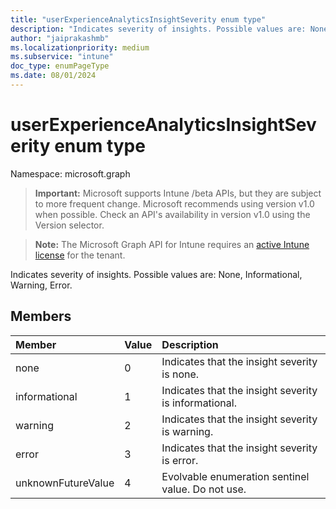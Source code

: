```yaml
---
title: "userExperienceAnalyticsInsightSeverity enum type"
description: "Indicates severity of insights. Possible values are: None, Informational, Warning, Error."
author: "jaiprakashmb"
ms.localizationpriority: medium
ms.subservice: "intune"
doc_type: enumPageType
ms.date: 08/01/2024
---
```


# userExperienceAnalyticsInsightSeverity enum type

Namespace: microsoft.graph

> **Important:** Microsoft supports Intune /beta APIs, but they are subject to more frequent change. Microsoft recommends using version v1.0 when possible. Check an API's availability in version v1.0 using the Version selector.

> **Note:** The Microsoft Graph API for Intune requires an [active Intune license](https://go.microsoft.com/fwlink/?linkid=839381) for the tenant.

Indicates severity of insights. Possible values are: None, Informational, Warning, Error.

## Members
|Member|Value|Description|
|:---|:---|:---|
|none|0|Indicates that the insight severity is none.|
|informational|1|Indicates that the insight severity is informational.|
|warning|2|Indicates that the insight severity is warning.|
|error|3|Indicates that the insight severity is error.|
|unknownFutureValue|4|Evolvable enumeration sentinel value. Do not use.|